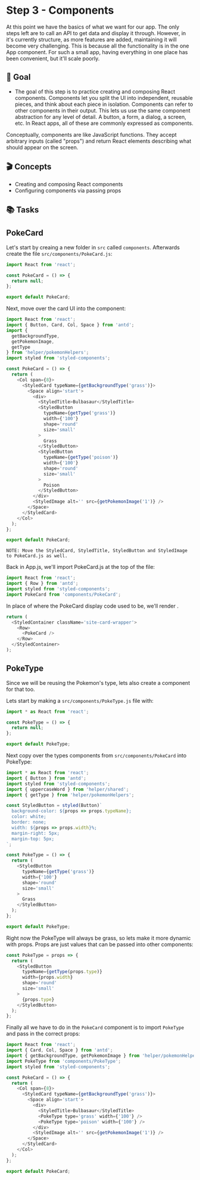 # Step 3 - Components

At this point we have the basics of what we want for our app. The only steps left are to call an API to get data and display it through. However, in it's currently structure, as more features are added, maintaining it will become very challenging. This is because all the functionality is in the one App component. For such a small app, having everything in one place has been convenient, but it'll scale poorly.

## 🥇 Goal

- The goal of this step is to practice creating and composing React components. Components let you split the UI into independent, reusable pieces, and think about each piece in isolation. Components can refer to other components in their output. This lets us use the same component abstraction for any level of detail. A button, a form, a dialog, a screen, etc. In React apps, all of these are commonly expressed as components.

Conceptually, components are like JavaScript functions. They accept arbitrary inputs (called "props") and return React elements describing what should appear on the screen.

## 🎬 Concepts

- Creating and composing React components
- Configuring components via passing props

## 📚 Tasks

## PokeCard

Let's start by creaing a new folder in `src` called `components`. Afterwards create the file `src/components/PokeCard.js`:

```javascript
import React from 'react';

const PokeCard = () => {
  return null;
};

export default PokeCard;
```

Next, move over the card UI into the component:

```javascript
import React from 'react';
import { Button, Card, Col, Space } from 'antd';
import {
  getBackgroundType,
  getPokemonImage,
  getType
} from 'helper/pokemonHelpers';
import styled from 'styled-components';

const PokeCard = () => {
  return (
    <Col span={8}>
      <StyledCard typeName={getBackgroundType('grass')}>
        <Space align='start'>
          <div>
            <StyledTitle>Bulbasaur</StyledTitle>
            <StyledButton
              typeName={getType('grass')}
              width={'100'}
              shape='round'
              size='small'
            >
              Grass
            </StyledButton>
            <StyledButton
              typeName={getType('poison')}
              width={'100'}
              shape='round'
              size='small'
            >
              Poison
            </StyledButton>
          </div>
          <StyledImage alt='' src={getPokemonImage('1')} />
        </Space>
      </StyledCard>
    </Col>
  );
};

export default PokeCard;
```

`NOTE: Move the StyledCard, StyledTitle, StyledButton and StyledImage to PokeCard.js as well.`

Back in App.js, we'll import PokeCard.js at the top of the file:

```javascript
import React from 'react';
import { Row } from 'antd';
import styled from 'styled-components';
import PokeCard from 'components/PokeCard';
```

In place of where the PokeCard display code used to be, we'll render <PokeCard />.

```javascript
return (
  <StyledContainer className='site-card-wrapper'>
    <Row>
      <PokeCard />
    </Row>
  </StyledContainer>
);
```

## PokeType

Since we will be reusing the Pokemon's type, lets also create a component for that too.

Lets start by making a `src/components/PokeType.js` file with:

```javascript
import * as React from 'react';

const PokeType = () => {
  return null;
};

export default PokeType;
```

Next copy over the types components from `src/components/PokeCard` into PokeType:

```javascript
import * as React from 'react';
import { Button } from 'antd';
import styled from 'styled-components';
import { uppercaseWord } from 'helper/shared';
import { getType } from 'helper/pokemonHelpers';

const StyledButton = styled(Button)`
  background-color: ${props => props.typeName};
  color: white;
  border: none;
  width: ${props => props.width}%;
  margin-right: 5px;
  margin-top: 5px;
`;

const PokeType = () => {
  return (
    <StyledButton
      typeName={getType('grass')}
      width={'100'}
      shape='round'
      size='small'
    >
      Grass
    </StyledButton>
  );
};

export default PokeType;
```

Right now the PokeType will always be grass, so lets make it more dynamic with props. Props are just values that can be passed into other components:

```javascript
const PokeType = props => {
  return (
    <StyledButton
      typeName={getType(props.type)}
      width={props.width}
      shape='round'
      size='small'
    >
      {props.type}
    </StyledButton>
  );
};
```

Finally all we have to do in the `PokeCard` component is to import `PokeType` and pass in the correct props:

```javascript
import React from 'react';
import { Card, Col, Space } from 'antd';
import { getBackgroundType, getPokemonImage } from 'helper/pokemonHelpers';
import PokeType from 'components/PokeType';
import styled from 'styled-components';

const PokeCard = () => {
  return (
    <Col span={8}>
      <StyledCard typeName={getBackgroundType('grass')}>
        <Space align='start'>
          <div>
            <StyledTitle>Bulbasaur</StyledTitle>
            <PokeType type='grass' width={'100'} />
            <PokeType type='poison' width={'100'} />
          </div>
          <StyledImage alt='' src={getPokemonImage('1')} />
        </Space>
      </StyledCard>
    </Col>
  );
};

export default PokeCard;
```
